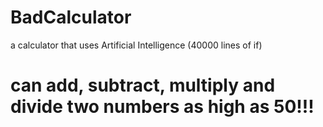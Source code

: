 # BadCalculator
a calculator that uses Artificial Intelligence (40000 lines of if)

# can add, subtract, multiply and divide two numbers as high as 50!!!
